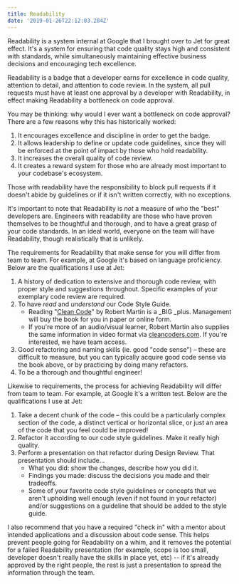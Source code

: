 ```yaml
---
title: Readability
date: '2019-01-26T22:12:03.284Z'
---
```


Readability is a system internal at Google that I brought over to Jet for great effect. It's a system for ensuring that code quality stays high and consistent with standards, while simultaneously maintaining effective business decisions and encouraging tech excellence.

Readability is a badge that a developer earns for excellence in code quality, attention to detail, and attention to code review. In the system, all pull requests must have at least one approval by a developer with Readability, in effect making Readability a bottleneck on code approval.

You may be thinking: why would I ever want a bottleneck on code approval? There are a few reasons why this has historically worked:
1. It encourages excellence and discipline in order to get the badge.
2. It allows leadership to define or update code guidelines, since they will be enforced at the point of impact by those who hold readability.
3. It increases the overall quality of code review.
4. It creates a reward system for those who are already most important to your codebase's ecosystem.

Those with readability have the responsibility to block pull requests if it doesn't abide by guidelines or if it isn't written correctly, with no exceptions.

It's important to note that Readability is _not_ a measure of who the "best" developers are. Engineers with readability are those who have proven themselves to be thoughtful and thorough, and to have a great grasp of your code standards. In an ideal world, everyone on the team will have Readability, though realistically that is unlikely.

The requirements for Readability that make sense for you will differ from team to team. For example, at Google it's based on language proficiency. Below are the qualifications I use at Jet:

1. A history of dedication to extensive and thorough code review, with proper style and suggestions throughout. Specific examples of your exemplary code review are required.
2. To have _read_ and _understand_ our Code Style Guide.
    - Reading "[Clean Code](https://www.amazon.com/Clean-Code-Handbook-Software-Craftsmanship-ebook/dp/B001GSTOAM)" by Robert Martin is a _BIG _plus. Management will buy the book for you in paper or online form.
    - If you're more of an audio/visual learner, Robert Martin also supplies the same information in video format via [cleancoders.com](https://cleancoders.com/videos/clean-code). If you're interested, we have team access.
3. Good refactoring and naming skills (ie. good "code sense") – these are difficult to measure, but you can typically acquire good code sense via the book above, or by practicing by doing many refactors.
4. To be a thorough and thoughtful engineer!


Likewise to requirements, the process for achieving Readability will differ from team to team. For example, at Google it's a written test. Below are the qualifications I use at Jet:
1. Take a decent chunk of the code – this could be a particularly complex section of the code, a distinct vertical or horizontal slice, or just an area of the code that you feel could be improved!
2. Refactor it according to our code style guidelines. Make it really high quality.
3. Perform a presentation on that refactor during Design Review. That presentation should include...
    - What you did: show the changes, describe how you did it.
    - Findings you made: discuss the decisions you made and their tradeoffs.
    - Some of your favorite code style guidelines or concepts that we aren't upholding well enough (even if not found in your refactor) and/or suggestions on a guideline that should be added to the style guide.


I also recommend that you have a required "check in" with a mentor about intended applications and a discussion about code sense. This helps prevent people going for Readability on a whim, and it removes the potential for a failed Readability presentation (for example, scope is too small, developer doesn't really have the skills in place yet, etc) -- if it's already approved by the right people, the rest is just a presentation to spread the information through the team.